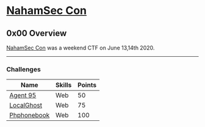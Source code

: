 # [NahamSec Con][1]

## 0x00 Overview

[NahamSec Con][1] was a weekend CTF on June 13,14th 2020.


<hr>

### Challenges
|	Name                                            | Skills       | Points |
| ------------------------------------------------- | ------------ | ------ |
| [Agent 95][2]                                     | Web          | 50     |
| [LocalGhost][3]                                   | Web          | 75     |
| [Phphonebook][4]                                  | Web          | 100    |





[1]: https://nahamcon.splashthat.com/
[2]: ./Agent95.md
[3]: ./localGhost.md
[4]: ./phphonebook.md